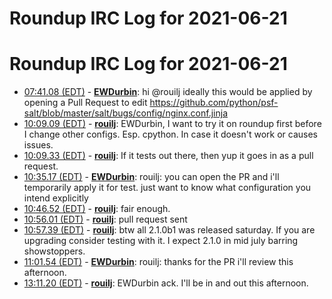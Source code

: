 # Roundup IRC Log for 2021-06-21 #
# Roundup IRC Log for 2021-06-21
* <a href="#07:41.08" id="07:41.08">07:41.08 (EDT)</a> - __[EWDurbin](https://github.com/EWDurbin)__: hi @rouilj ideally this would be applied by opening a Pull Request to edit <https://github.com/python/psf-salt/blob/master/salt/bugs/config/nginx.conf.jinja>
* <a href="#10:09.09" id="10:09.09">10:09.09 (EDT)</a> - __[rouilj](https://github.com/rouilj)__: EWDurbin,  I want to try it on roundup first before I change other configs. Esp. cpython. In case it doesn't work or causes issues.
* <a href="#10:09.33" id="10:09.33">10:09.33 (EDT)</a> - __[rouilj](https://github.com/rouilj)__: If it tests out there, then yup it goes in as a pull request.
* <a href="#10:35.17" id="10:35.17">10:35.17 (EDT)</a> - __[EWDurbin](https://github.com/EWDurbin)__: rouilj: you can open the PR and i'll temporarily apply it for test. just want to know what configuration you intend explicitly
* <a href="#10:46.52" id="10:46.52">10:46.52 (EDT)</a> - __[rouilj](https://github.com/rouilj)__: fair enough.
* <a href="#10:56.01" id="10:56.01">10:56.01 (EDT)</a> - __[rouilj](https://github.com/rouilj)__: pull request sent
* <a href="#10:57.39" id="10:57.39">10:57.39 (EDT)</a> - __[rouilj](https://github.com/rouilj)__: btw all 2.1.0b1 was released saturday. If you are upgrading consider testing with it. I expect 2.1.0 in mid july barring showstoppers.
* <a href="#11:01.54" id="11:01.54">11:01.54 (EDT)</a> - __[EWDurbin](https://github.com/EWDurbin)__: rouilj: thanks for the PR i'll review this afternoon.
* <a href="#13:11.20" id="13:11.20">13:11.20 (EDT)</a> - __[rouilj](https://github.com/rouilj)__: EWDurbin ack. I'll be in and out this afternoon.
